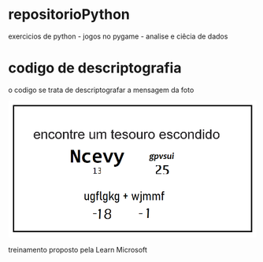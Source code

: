 # repositorioPython
 exercicios de python - jogos no pygame - analise e ciêcia de dados

<h1>codigo de descriptografia</h1>
<p>o codigo se trata de descriptografar a mensagem da foto</p>
<img src="encoded-secret-message.png">
<p>treinamento proposto pela Learn Microsoft</p>
